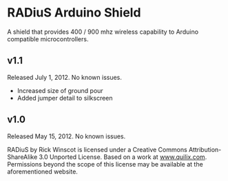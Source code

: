RADiuS Arduino Shield
===
A shield that provides 400 / 900 mhz wireless capability to Arduino compatible microcontrollers.


v1.1
---
Released July 1, 2012. No known issues.

 * Increased size of ground pour 
 * Added jumper detail to silkscreen

v1.0
---
Released May 15, 2012. No known issues.



RADiuS by Rick Winscot is licensed under a Creative Commons Attribution-ShareAlike 3.0 Unported License. Based on a work at www.quilix.com. Permissions beyond the scope of this license may be available at the aforementioned website.